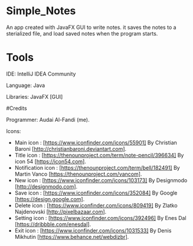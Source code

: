 # Simple_Notes

An app created with JavaFX GUI to write notes.
it saves the notes to a sterialized file, and load saved notes when the program starts.

# Tools

IDE: IntelliJ IDEA Community

Language: Java

Libraries: JavaFX [GUI]

#Credits

Programmer: Audai Al-Fandi (me).

Icons:
        
- Main icon : [https://www.iconfinder.com/icons/55901] By Christian Baroni [http://christianbaroni.deviantart.com].
- Title icon : [https://thenounproject.com/term/note-pencil/396634] By icon 54 [https://icon54.com].
- Notification icon : [https://thenounproject.com/term/bell/182491] By Martin Vanco [https://thenounproject.com/vancom].
- New icon : [https://www.iconfinder.com/icons/103173] By Designmodo [http://designmodo.com].
- Save icon : [https://www.iconfinder.com/icons/352084] By Google [https://design.google.com].
- Delete icon : [https://www.iconfinder.com/icons/809419] By Zlatko Najdenovski [http://pixelbazaar.com].
- Setting icon : [https://www.iconfinder.com/icons/392496] By Enes Dal [https://dribbble.com/enesdal].
- Exit icon : [https://www.iconfinder.com/icons/1031533] By Denis Mikhutin [https://www.behance.net/webdizbr].

